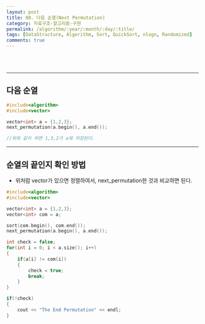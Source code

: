 ```yaml
---
layout: post
title: 08. 다음 순열(Next Permutation)
category: 자료구조-알고리즘-구현
permalink: /algorithm/:year/:month/:day/:title/
tags: [DataStructure, Algorithm, Sort, QuickSort, nlogn, Randomized]
comments: true
---
```

<br><br>

---
## 다음 순열

```cpp  
#include<algorithm>
#include<vector>

vector<int> a = {1,2,3};
next_permutation(a.begin(), a.end());

//위와 같이 하면 1,3,2가 a에 저장된다.
```

---

## 순열의 끝인지 확인 방법

* 위처럼 vector가 있으면 정렬하여서, next_permutation한 것과 비교하면 된다.

```cpp  
#include<algorithm>
#include<vector>

vector<int> a = {1,2,3};
vector<int> com = a;

sort(com.begin(), com.end());
next_permutation(a.begin(), a.end());

int check = false;
for(int i = 0; i < a.size(); i++)
{
    if(a[i] != com[i])
    {
        check = true;
        break;
    }
}

if(!check)
{
    cout << "The End Permutation" << endl;
}
```
